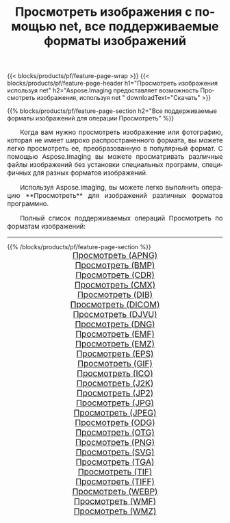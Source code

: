 ﻿---
title: Просмотреть изображения с помощью net, все поддерживаемые форматы изображений 
weight: 3920
url: /ru/net/viewer 
lang: ru
langdirlevel: 2
locales: zh-hans,ja,it,ru,de,es,fr,nl,id,lt,pl,pt,vi,tr,ko,zh-hant,ar,hi,th,sv,cs,uk,he
description: Используя Aspose.Imaging, вы можете легко Просмотреть изображения используя net
---

{{< blocks/products/pf/feature-page-wrap >}}
{{< blocks/products/pf/feature-page-header h1="Просмотреть изображения используя net" h2="Aspose.Imaging предоставляет возможность Просмотреть изображения, используя net " downloadText="Скачать" >}}


{{% blocks/products/pf/feature-page-section  h2="Все поддерживаемые форматы изображений для операции Просмотреть" %}}
<p align="justify" style="text-indent:2em;font-size:15px;">
Когда вам нужно просмотреть изображение или фотографию, которая не имеет широко распространенного формата, вы можете легко просмотреть ее, преобразованную в популярный формат. С помощью Aspose.Imaging вы можете просматривать различные файлы изображений без установки специальных программ, специфичных для разных форматов изображений.
</p>
<p align="justify" style="text-indent:2em;font-size:15px;">
Используя Aspose.Imaging, вы можете легко выполнить операцию **Просмотреть** для изображений различных форматов программно.
</p>
<p align="justify" style="text-indent:2em;font-size:15px;">
Полный список поддерживаемых операций Просмотреть по форматам изображений:
</p>
<hr/>
{{% /blocks/products/pf/feature-page-section %}}
<div class="container-fluid productfamilypage bg-gray">
    <div class="convertypes bg-gray agp-content section">
        <div class="container">
		<div class="row other-converters" style="gap: 10px;font-size: 19px;text-align:center;">
		    <div class='col-md-2 other-converter remove-lp remove-rp'><a href="/imaging/ru/net/viewer/apng" style="padding:15px;">Просмотреть (APNG)</a></div><div class='col-md-2 other-converter remove-lp remove-rp'><a href="/imaging/ru/net/viewer/bmp" style="padding:15px;">Просмотреть (BMP)</a></div><div class='col-md-2 other-converter remove-lp remove-rp'><a href="/imaging/ru/net/viewer/cdr" style="padding:15px;">Просмотреть (CDR)</a></div><div class='col-md-2 other-converter remove-lp remove-rp'><a href="/imaging/ru/net/viewer/cmx" style="padding:15px;">Просмотреть (CMX)</a></div><div class='col-md-2 other-converter remove-lp remove-rp'><a href="/imaging/ru/net/viewer/dib" style="padding:15px;">Просмотреть (DIB)</a></div><div class='col-md-2 other-converter remove-lp remove-rp'><a href="/imaging/ru/net/viewer/dicom" style="padding:15px;">Просмотреть (DICOM)</a></div><div class='col-md-2 other-converter remove-lp remove-rp'><a href="/imaging/ru/net/viewer/djvu" style="padding:15px;">Просмотреть (DJVU)</a></div><div class='col-md-2 other-converter remove-lp remove-rp'><a href="/imaging/ru/net/viewer/dng" style="padding:15px;">Просмотреть (DNG)</a></div><div class='col-md-2 other-converter remove-lp remove-rp'><a href="/imaging/ru/net/viewer/emf" style="padding:15px;">Просмотреть (EMF)</a></div><div class='col-md-2 other-converter remove-lp remove-rp'><a href="/imaging/ru/net/viewer/emz" style="padding:15px;">Просмотреть (EMZ)</a></div><div class='col-md-2 other-converter remove-lp remove-rp'><a href="/imaging/ru/net/viewer/eps" style="padding:15px;">Просмотреть (EPS)</a></div><div class='col-md-2 other-converter remove-lp remove-rp'><a href="/imaging/ru/net/viewer/gif" style="padding:15px;">Просмотреть (GIF)</a></div><div class='col-md-2 other-converter remove-lp remove-rp'><a href="/imaging/ru/net/viewer/ico" style="padding:15px;">Просмотреть (ICO)</a></div><div class='col-md-2 other-converter remove-lp remove-rp'><a href="/imaging/ru/net/viewer/j2k" style="padding:15px;">Просмотреть (J2K)</a></div><div class='col-md-2 other-converter remove-lp remove-rp'><a href="/imaging/ru/net/viewer/jp2" style="padding:15px;">Просмотреть (JP2)</a></div><div class='col-md-2 other-converter remove-lp remove-rp'><a href="/imaging/ru/net/viewer/jpg" style="padding:15px;">Просмотреть (JPG)</a></div><div class='col-md-2 other-converter remove-lp remove-rp'><a href="/imaging/ru/net/viewer/jpeg" style="padding:15px;">Просмотреть (JPEG)</a></div><div class='col-md-2 other-converter remove-lp remove-rp'><a href="/imaging/ru/net/viewer/odg" style="padding:15px;">Просмотреть (ODG)</a></div><div class='col-md-2 other-converter remove-lp remove-rp'><a href="/imaging/ru/net/viewer/otg" style="padding:15px;">Просмотреть (OTG)</a></div><div class='col-md-2 other-converter remove-lp remove-rp'><a href="/imaging/ru/net/viewer/png" style="padding:15px;">Просмотреть (PNG)</a></div><div class='col-md-2 other-converter remove-lp remove-rp'><a href="/imaging/ru/net/viewer/svg" style="padding:15px;">Просмотреть (SVG)</a></div><div class='col-md-2 other-converter remove-lp remove-rp'><a href="/imaging/ru/net/viewer/tga" style="padding:15px;">Просмотреть (TGA)</a></div><div class='col-md-2 other-converter remove-lp remove-rp'><a href="/imaging/ru/net/viewer/tif" style="padding:15px;">Просмотреть (TIF)</a></div><div class='col-md-2 other-converter remove-lp remove-rp'><a href="/imaging/ru/net/viewer/tiff" style="padding:15px;">Просмотреть (TIFF)</a></div><div class='col-md-2 other-converter remove-lp remove-rp'><a href="/imaging/ru/net/viewer/webp" style="padding:15px;">Просмотреть (WEBP)</a></div><div class='col-md-2 other-converter remove-lp remove-rp'><a href="/imaging/ru/net/viewer/wmf" style="padding:15px;">Просмотреть (WMF)</a></div><div class='col-md-2 other-converter remove-lp remove-rp'><a href="/imaging/ru/net/viewer/wmz" style="padding:15px;">Просмотреть (WMZ)</a></div>
                </div>
        </div>
    </div>
</div>
<br/>
